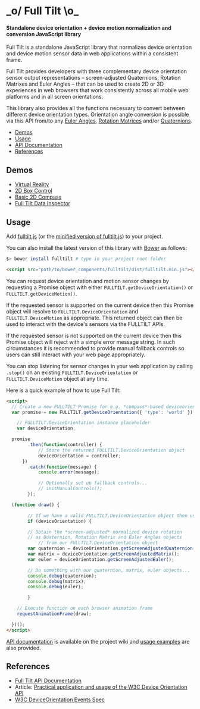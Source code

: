 \_o/ Full Tilt \o\_
================

#### Standalone device orientation + device motion normalization and conversion JavaScript library ####

Full Tilt is a standalone JavaScript library that normalizes device orientation and device motion sensor data in web applications within a consistent frame.

Full Tilt provides developers with three complementary device orientation sensor output representations – screen-adjusted Quaternions, Rotation Matrixes and Euler Angles – that can be used to create 2D or 3D experiences in web browsers that work consistently across all mobile web platforms and in all screen orientations.

This library also provides all the functions necessary to convert between different device orientation types. Orientation angle conversion is possible via this API from/to any [Euler Angles](http://en.wikipedia.org/wiki/Euler_angles), [Rotation Matrices](http://en.wikipedia.org/wiki/Rotation_matrix) and/or [Quaternions](http://en.wikipedia.org/wiki/Quaternion).

* [Demos](#demos)
* [Usage](#usage)
* [API Documentation](https://github.com/richtr/Full-Tilt/wiki/Full-Tilt-API-Documentation)
* [References](#references)

## Demos ##

* [Virtual Reality](http://richtr.github.io/Full-Tilt/examples/vr_test.html)
* [2D Box Control](http://richtr.github.io/Full-Tilt/examples/box2d.html)
* [Basic 2D Compass](http://richtr.github.io/Full-Tilt/examples/compass.html)
* [Full Tilt Data Inspector](http://richtr.github.io/Full-Tilt/examples/data_display.html)

## Usage ##

Add [fulltilt.js](https://github.com/richtr/Full-Tilt/blob/master/dist/fulltilt.js) (or the [minified version of fulltilt.js](https://github.com/richtr/Full-Tilt/blob/master/dist/fulltilt.min.js)) to your project.

You can also install the latest version of this library with [Bower](http://bower.io/) as follows:

```bash
$> bower install fulltilt # type in your project root folder
```

```html
<script src="path/to/bower_components/fulltilt/dist/fulltilt.min.js"></script>
```

You can request device orientation and motion sensor changes by requesting a Promise object with either `FULLTILT.getDeviceOrientation()` or `FULLTILT.getDeviceMotion()`.

If the requested sensor is supported on the current device then this Promise object will resolve to `FULLTILT.DeviceOrientation` and `FULLTILT.DeviceMotion` as appropriate. This returned object can then be used to interact with the device's sensors via the FULLTILT APIs.

If the requested sensor is not supported on the current device then this Promise object will reject with a simple error message string. In such circumstances it is recommended to provide manual fallback controls so users can still interact with your web page appropriately.

You can stop listening for sensor changes in your web application by calling `.stop()` on an existing `FULLTILT.DeviceOrientation` or `FULLTILT.DeviceMotion` object at any time.

Here is a quick example of how to use Full Tilt:

```html
<script>
  // Create a new FULLTILT Promise for e.g. *compass*-based deviceorientation data
  var promise = new FULLTILT.getDeviceOrientation({ 'type': 'world' });

	// FULLTILT.DeviceOrientation instance placeholder
	var deviceOrientation;

  promise
		.then(function(controller) {
			// Store the returned FULLTILT.DeviceOrientation object
			deviceOrientation = controller;
	  })
		.catch(function(message) {
			console.error(message);

			// Optionally set up fallback controls...
			// initManualControls();
		});

  (function draw() {

		// If we have a valid FULLTILT.DeviceOrientation object then use it
		if (deviceOrientation) {

	    // Obtain the *screen-adjusted* normalized device rotation
	    // as Quaternion, Rotation Matrix and Euler Angles objects
			// from our FULLTILT.DeviceOrientation object
	    var quaternion = deviceOrientation.getScreenAdjustedQuaternion();
	    var matrix = deviceOrientation.getScreenAdjustedMatrix();
	    var euler = deviceOrientation.getScreenAdjustedEuler();

	    // Do something with our quaternion, matrix, euler objects...
	    console.debug(quaternion);
	    console.debug(matrix);
	    console.debug(euler);

		}

    // Execute function on each browser animation frame
    requestAnimationFrame(draw);

  })();
</script>
```

[API documentation](https://github.com/richtr/Full-Tilt/wiki/Full-Tilt-API-Documentation) is available on the project wiki and [usage examples](https://github.com/richtr/Full-Tilt/tree/master/examples) are also provided.

## References ##

* [Full Tilt API Documentation](https://github.com/richtr/Full-Tilt/wiki/Full-Tilt-API-Documentation)
* Article: [Practical application and usage of the W3C Device Orientation API](http://dev.opera.com/articles/view/w3c-device-orientation-usage/)
* [W3C DeviceOrientation Events Spec](http://w3c.github.io/deviceorientation/spec-source-orientation.html)
